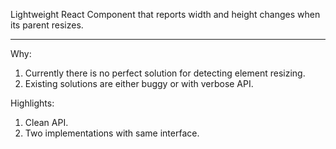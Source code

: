 Lightweight React Component that reports width and height changes when its parent resizes.

<hr class="read-more" />

Why:

1. Currently there is no perfect solution for detecting element resizing.
1. Existing solutions are either buggy or with verbose API.

Highlights:

1. Clean API.
1. Two implementations with same interface.
